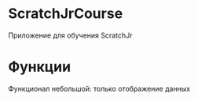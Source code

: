 # ScratchJrCourse
Приложение для обучения ScratchJr

# Функции
Функционал небольшой: только отображение данных
